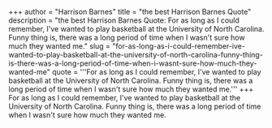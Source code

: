 +++
author = "Harrison Barnes"
title = "the best Harrison Barnes Quote"
description = "the best Harrison Barnes Quote: For as long as I could remember, I've wanted to play basketball at the University of North Carolina. Funny thing is, there was a long period of time when I wasn't sure how much they wanted me."
slug = "for-as-long-as-i-could-remember-ive-wanted-to-play-basketball-at-the-university-of-north-carolina-funny-thing-is-there-was-a-long-period-of-time-when-i-wasnt-sure-how-much-they-wanted-me"
quote = '''For as long as I could remember, I've wanted to play basketball at the University of North Carolina. Funny thing is, there was a long period of time when I wasn't sure how much they wanted me.'''
+++
For as long as I could remember, I've wanted to play basketball at the University of North Carolina. Funny thing is, there was a long period of time when I wasn't sure how much they wanted me.
